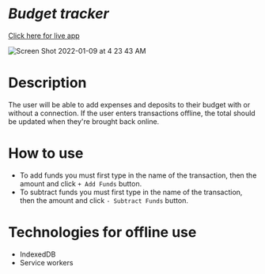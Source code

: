 # ***Budget tracker***

[Click here for live app](https://salty-earth-57056.herokuapp.com/)

![Screen Shot 2022-01-09 at 4 23 43 AM](https://user-images.githubusercontent.com/41925559/148676663-a2493838-efe2-45cf-9293-14c32b2c5c09.png)

# **Description**
The user will be able to add expenses and deposits to their budget with or without a connection. If the user enters transactions offline, the total should be updated when they're brought back online.
#
# **How to use**
* To add funds you must first type in the name of the transaction, then the amount and click `+ Add Funds` button.
* To subtract funds you must first type in the name of the transaction, then the amount and click `- Subtract Funds` button. 
#
# **Technologies for offline use**
* IndexedDB
* Service workers
